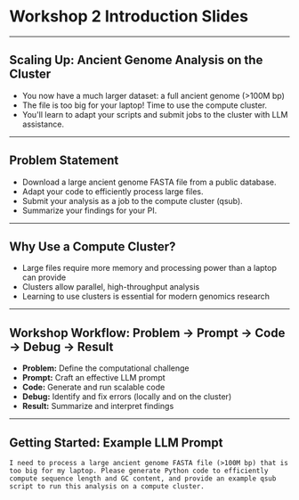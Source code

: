 # Workshop 2 Introduction Slides

---

## Scaling Up: Ancient Genome Analysis on the Cluster

- You now have a much larger dataset: a full ancient genome (>100M bp)
- The file is too big for your laptop! Time to use the compute cluster.
- You'll learn to adapt your scripts and submit jobs to the cluster with LLM assistance.

---

## Problem Statement

- Download a large ancient genome FASTA file from a public database.
- Adapt your code to efficiently process large files.
- Submit your analysis as a job to the compute cluster (qsub).
- Summarize your findings for your PI.

---

## Why Use a Compute Cluster?

- Large files require more memory and processing power than a laptop can provide
- Clusters allow parallel, high-throughput analysis
- Learning to use clusters is essential for modern genomics research

---

## Workshop Workflow: Problem → Prompt → Code → Debug → Result

- **Problem:** Define the computational challenge
- **Prompt:** Craft an effective LLM prompt
- **Code:** Generate and run scalable code
- **Debug:** Identify and fix errors (locally and on the cluster)
- **Result:** Summarize and interpret findings

---

## Getting Started: Example LLM Prompt

```
I need to process a large ancient genome FASTA file (>100M bp) that is too big for my laptop. Please generate Python code to efficiently compute sequence length and GC content, and provide an example qsub script to run this analysis on a compute cluster.
```

